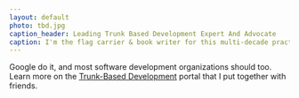 ```yaml
---
layout: default
photo: tbd.jpg
caption_header: Leading Trunk Based Development Expert And Advocate
caption: I'm the flag carrier & book writer for this multi-decade practice
---
```


Google do it, and most software development organizations should too. Learn more on the <a target="_blank" href="https://trunkbaseddevelopment.com">Trunk-Based Development</a> portal that I put together with friends.
